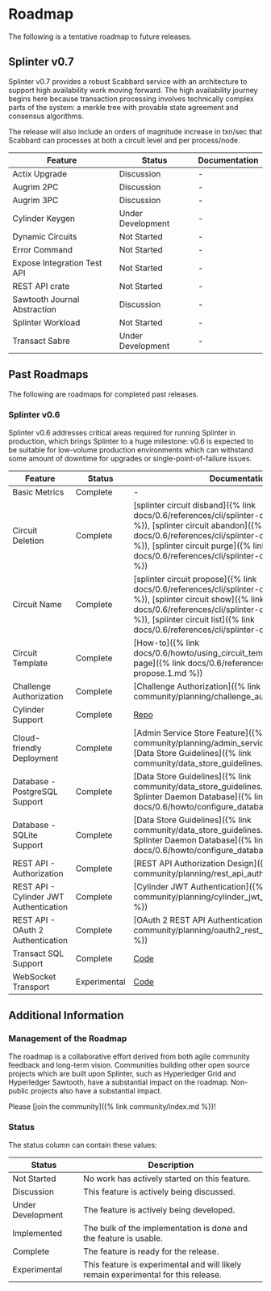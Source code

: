 # Roadmap

<!--
  Copyright 2018-2021 Cargill Incorporated
  Licensed under Creative Commons Attribution 4.0 International License
  https://creativecommons.org/licenses/by/4.0/
-->

The following is a tentative roadmap to future releases.

## Splinter v0.7

Splinter v0.7 provides a robust Scabbard service with an architecture to support
high availability work moving forward. The high availability journey begins here
because transaction processing involves technically complex parts of the system:
a merkle tree with provable state agreement and consensus algorithms.

The release will also include an orders of magnitude increase in txn/sec that
Scabbard can processes at both a circuit level and per process/node.

| Feature | Status | Documentation |
| ------- | ------ | ------------- |
| Actix Upgrade | Discussion | - |
| Augrim 2PC | Discussion | - |
| Augrim 3PC | Discussion | - |
| Cylinder Keygen | Under Development | - |
| Dynamic Circuits | Not Started | - |
| Error Command | Not Started | - |
| Expose Integration Test API | Not Started | - |
| REST API crate | Not Started | - |
| Sawtooth Journal Abstraction | Discussion | - |
| Splinter Workload | Not Started | - |
| Transact Sabre | Under Development | - |

## Past Roadmaps

The following are roadmaps for completed past releases.

### Splinter v0.6

Splinter v0.6 addresses critical areas required for running Splinter in
production, which brings Splinter to a huge milestone: v0.6 is expected to be
suitable for low-volume production environments which can withstand some amount
of downtime for upgrades or single-point-of-failure issues.

| Feature | Status | Documentation |
| ------- | ------ | ------------- |
| Basic Metrics | Complete | - |
| Circuit Deletion | Complete | [splinter circuit disband]({% link docs/0.6/references/cli/splinter-circuit-disband.1.md %}),  [splinter circuit abandon]({% link docs/0.6/references/cli/splinter-circuit-abandon.1.md %}),   [splinter circuit purge]({% link docs/0.6/references/cli/splinter-circuit-purge.1.md %}) |
| Circuit Name | Complete | [splinter circuit propose]({% link docs/0.6/references/cli/splinter-circuit-propose.1.md %}), [splinter circuit show]({% link docs/0.6/references/cli/splinter-circuit-show.1.md %}), [splinter circuit list]({% link docs/0.6/references/cli/splinter-circuit-list.1.md %}) |
| Circuit Template | Complete | [How-to]({% link docs/0.6/howto/using_circuit_templates.md %}), [Man page]({% link docs/0.6/references/cli/splinter-circuit-propose.1.md %}) |
| Challenge Authorization | Complete |[Challenge Authorization]({% link community/planning/challenge_authorization.md %})|
| Cylinder Support | Complete | [Repo](https://github.com/Cargill/cylinder) |
| Cloud-friendly Deployment | Complete | [Admin Service Store Feature]({% link community/planning/admin_service_store.md %}), [Data Store Guidelines]({% link community/data_store_guidelines.md %}) |
| Database - PostgreSQL Support | Complete | [Data Store Guidelines]({% link community/data_store_guidelines.md %}), [Configuring Splinter Daemon Database]({% link docs/0.6/howto/configure_database_storage.md %}) |
| Database - SQLite Support | Complete | [Data Store Guidelines]({% link community/data_store_guidelines.md %}), [Configuring Splinter Daemon Database]({% link docs/0.6/howto/configure_database_storage.md %}) |
| REST API - Authorization | Complete | [REST API Authorization Design]({% link community/planning/rest_api_authorization.md %}) |
| REST API - Cylinder JWT Authentication | Complete | [Cylinder JWT Authentication]({% link community/planning/cylinder_jwt_authentication.md %}) |
| REST API - OAuth 2 Authentication | Complete | [OAuth 2 REST API Authentication]({% link community/planning/oauth2_rest_api_authentication.md %}) |
| Transact SQL Support | Complete | [Code](https://github.com/hyperledger/transact/tree/master/libtransact/src/database) |
| WebSocket Transport | Experimental | [Code](https://github.com/Cargill/splinter/tree/master/libsplinter/src/transport/ws) |


## Additional Information

### Management of the Roadmap

The roadmap is a collaborative effort derived from both agile community
feedback and long-term vision. Communities building other open source projects
which are built upon Splinter, such as Hyperledger Grid and Hyperledger
Sawtooth, have a substantial impact on the roadmap. Non-public projects also
have a substantial impact.

Please [join the community]({% link community/index.md %})!

### Status

The status column can contain these values:

| Status | Description |
| --- | --- |
| Not Started | No work has actively started on this feature. |
| Discussion | This feature is actively being discussed. |
| Under Development | The feature is actively being developed. |
| Implemented | The bulk of the implementation is done and the feature is usable. |
| Complete | The feature is ready for the release. |
| Experimental | This feature is experimental and will likely remain experimental for this release. |
